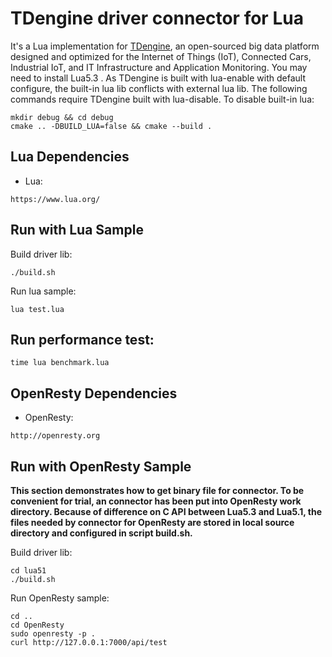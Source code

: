 # TDengine driver connector for Lua

It's a Lua implementation for [TDengine](https://github.com/taosdata/TDengine), an open-sourced big data platform designed and optimized for the Internet of Things (IoT), Connected Cars, Industrial IoT, and IT Infrastructure and Application Monitoring. You may need to install Lua5.3 .
As TDengine is built with lua-enable with default configure, the built-in lua lib conflicts with external lua lib. The following commands require TDengine built with lua-disable.
To disable built-in lua:
```
mkdir debug && cd debug
cmake .. -DBUILD_LUA=false && cmake --build .
```

## Lua Dependencies
- Lua: 
```
https://www.lua.org/
```

## Run with Lua Sample

Build driver lib:
```
./build.sh
```
Run lua sample:
```
lua test.lua
```

## Run performance test:
```
time lua benchmark.lua
```
## OpenResty Dependencies
- OpenResty: 
```
http://openresty.org
```
## Run with OpenResty Sample
**This section demonstrates how to get binary file for connector. To be convenient for trial, an connector has been put into OpenResty work directory.
Because of difference on C API between Lua5.3 and Lua5.1, the files needed by connector for OpenResty are stored in local source directory and configured in script build.sh.** 

Build driver lib:
```
cd lua51
./build.sh
```
Run OpenResty sample:
```
cd ..
cd OpenResty
sudo openresty -p .
curl http://127.0.0.1:7000/api/test
```

